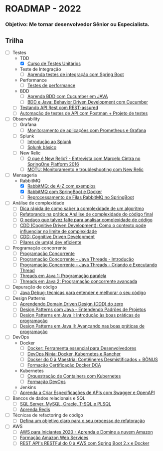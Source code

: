 # ROADMAP - 2022
### Objetivo: Me tornar desenvolvedor Sênior ou Especialista.

## Trilha
- [ ] Testes
  - TDD
    - [x] [Curso de Testes Unitários](https://www.udemy.com/course/testes-unitarios-em-java/)
  - Teste de Integração
    - [ ] [Aprenda testes de integração com Spring Boot](https://www.udemy.com/course/testes-de-integracao-com-spring-boot/)
  - Performance 
    - [ ] [Testes de performance](https://www.udemy.com/course/testes-de-performance-com-jmeter-basico-ao-avancado/)
  - BDD
    - [ ] [Aprenda BDD com Cucumber em JAVA](https://www.udemy.com/course/cucumber-java/)
    - [ ] [BDD e Java: Behavior Driven Development com Cucumber](https://www.alura.com.br/curso-online-bdd-cucumber-java)
  - [ ] [Testando API Rest com REST-assured](https://www.udemy.com/course/testando-api-rest-com-rest-assured/)
  - [ ] [Automação de testes de API com Postman + Projeto de testes](https://www.udemy.com/course/automacao-de-testes-de-api-com-postman-projeto-de-testes/)
- [ ] Observability
  - [ ] Grafana
    - [ ] [Monitoramento de aplicações com Prometheus e Grafana](https://www.udemy.com/course/monitorando-aplicacoes-com-prometheus-e-grafana/)
  - [ ] Splunk
    - [ ] [Introdução ao Splunk](https://www.udemy.com/course/introducao-ao-splunk/)
    - [ ] [Splunk básico](https://www.youtube.com/watch?v=oKZ3_e-9Q7I&list=PL8vOoYAs_ySxS_b0mFeSbPe8q-VDyX55w)
  - [ ] New Relic
    - [ ] [O que é New Relic? - Entrevista com Marcelo Cintra no SpringOne Platform 2016](https://www.youtube.com/watch?v=l0niBGRWk-A)
    - [ ] [MOTU: Monitoramento e troubleshooting com New Relic](https://www.youtube.com/watch?v=5TS2JUxDV9c)
- [ ] Mensageria
  - RabbitMQ
    - [x] [RabbitMQ: de A-Z com exemplos](https://www.udemy.com/course/rabbitmq-de-a-z/)
    - [x] [RabbitMQ com SpringBoot e Docker](https://www.udemy.com/course/rabbitmq-com-springboot-e-docker/)
    - [ ] [Reprocessamento de Filas RabbitMQ no SpringBoot](https://www.udemy.com/course/reprocessamento-de-filas-rabbitmq-no-springboot/)
- [ ] Análise de complexidade
  - [ ] [Dica rápida de como saber a complexidade de um algoritmo](https://www.youtube.com/watch?v=f--A1FK6KK4)
  - [ ] [Refatorando na prática: Análise de complexidade do código final](https://www.youtube.com/watch?v=ffAFTRgYBi8)
  - [ ] [O pedaço que talvez falte para analisar complexidade de código](https://www.youtube.com/watch?v=QKK7vDZYo5I)
  - [ ] [CDD (Cognitive Driven Development): Como o contexto pode influenciar no limite de complexidade](https://www.youtube.com/watch?v=NwYjSgEivyU)
  - [ ] [CDD: Cognitive Driven Development](https://www.youtube.com/watch?v=rqw_Jnv6ZX4)
  - [ ] [Pilares de um(a) dev eficiente](https://www.youtube.com/playlist?list=PLVHlvMRWE0Y4WmkV47XaWeF-Xfl_lGq8S)
- [ ] Programação concorrente
  - [ ] [Programação Concorrente](https://www.youtube.com/watch?v=FYKNHk3Ze8A)
  - [ ] [Programação Concorrente - Java Threads - Introdução](https://www.youtube.com/watch?v=bCmrhSma5bw)
  - [ ] [Programação Concorrente - Java Threads - Criando e Executando Thread](https://www.youtube.com/watch?v=4MetzKSvzqU)
  - [ ] [Threads em Java 1: Programação paralela](https://www.alura.com.br/curso-online-threads-java-1)
  - [ ] [Threads em Java 2: Programação concorrente avançada](https://www.alura.com.br/curso-online-threads-java-2)
- [ ] Depuração de código
  - [ ] [Java Debug: técnicas para entender e melhorar o seu código](https://www.alura.com.br/curso-online-java-debug)
- [ ] Design Patterns
  - [ ] [Aprendendo Domain Driven Design (DDD) do zero](https://www.udemy.com/course/aprendendo-domain-drive-design-ddd-do-zero/)
  - [ ] [Design Patterns com Java - Entendendo Padrões de Projetos](https://www.udemy.com/course/curso-design-patterns-java/)
  - [ ] [Design Patterns em Java I: Introdução às boas práticas de programação](https://www.alura.com.br/curso-online-introducao-design-patterns-java)
  - [ ] [Design Patterns em Java II: Avançando nas boas práticas de programação](https://www.alura.com.br/curso-online-avancando-design-patterns-java)
- [ ] DevOps
  - Docker 
    - [ ] [Docker: Ferramenta essencial para Desenvolvedores](https://www.udemy.com/course/curso-docker/)
    - [ ] [DevOps Ninja: Docker, Kubernetes e Rancher](https://www.udemy.com/course/devops-mao-na-massa-docker-kubernetes-rancher/)
    - [ ] [Docker do 0 à Maestria: Contêineres Desmistificados + BÔNUS](https://www.udemy.com/course/docker-do-zero-a-maestria-conteinerizacao-desmistificada/)
    - [ ] [Formação Certificação Docker DCA](https://www.alura.com.br/formacao-docker-dca)
  - Kubernetes 
    - [ ] [Orquestração de Containers com Kubernetes](https://www.udemy.com/course/orquestracao-de-containers-com-kubernetes/)
    - [ ] [Formação DevOps](https://www.alura.com.br/formacao-devops)
  - Jenkins
  - [ ] [Aprenda a Criar Especificações de APIs com Swagger e OpenAPI](https://www.udemy.com/course/aprenda-a-criar-especificacoes-de-apis-com-swagger-e-openapi/)
- [ ] Bancos de dados relacionais e SQL
  - [ ] [SQL Server, MySQL, Oracle, T-SQL e PLSQL](https://www.udemy.com/course/bancos-de-dados-relacionais-basico-avancado/)
  - [ ] [Aprenda Redis](https://www.udemy.com/course/aprenda-redis/)
- [ ] Técnicas de refactoring de código
  - [ ] [Defina um objetivo claro para o seu processo de refatoração](https://www.youtube.com/watch?v=J1Vo4o2e1Ug)
- [ ] AWS
  - [ ] [AWS para Iniciantes 2020 - Aprenda e Domine a nuvem Amazon](https://www.udemy.com/course/aws-iniciantes-domine-a-nuvem-aws/)
  - [ ] [Formação Amazon Web Services](https://www.alura.com.br/formacao-amazon-web-services)
  - [ ] [REST API's RESTFul do 0 à AWS com Spring Boot 2.x e Docker](https://www.udemy.com/course/restful-apis-do-0-a-nuvem-com-springboot-e-docker/)
